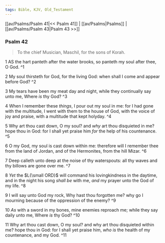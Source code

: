 ```yaml
---
tags: Bible, KJV, Old_Testament
---
```


[[av/Psalms/Psalm 41|<< Psalm 41]] | [[av/Psalms|Psalms]] | [[av/Psalms/Psalm 43|Psalm 43 >>]]

### Psalm 42

> To the chief Musician, Maschil, for the sons of Korah.

1 AS the hart panteth after the water brooks, so panteth my soul after thee, O God. ^1

2 My soul thirsteth for God, for the living God: when shall I come and appear before God? ^2

3 My tears have been my meat day and night, while they continually say unto me, Where _is_ thy God? ^3

4 When I remember these _things_, I pour out my soul in me: for I had gone with the multitude, I went with them to the house of God, with the voice of joy and praise, with a multitude that kept holyday. ^4

5 Why art thou cast down, O my soul? and _why_ art thou disquieted in me? hope thou in God: for I shall yet praise him _for_ the help of his countenance. ^5

6 O my God, my soul is cast down within me: therefore will I remember thee from the land of Jordan, and of the Hermonites, from the hill Mizar. ^6

7 Deep calleth unto deep at the noise of thy waterspouts: all thy waves and thy billows are gone over me. ^7

8 _Yet_ the $L{\small ORD}$ will command his lovingkindness in the daytime, and in the night his song _shall_ _be_ with me, _and_ my prayer unto the God of my life. ^8

9 I will say unto God my rock, Why hast thou forgotten me? why go I mourning because of the oppression of the enemy? ^9

10 _As_ with a sword in my bones, mine enemies reproach me; while they say daily unto me, Where _is_ thy God? ^10

11 Why art thou cast down, O my soul? and why art thou disquieted within me? hope thou in God: for I shall yet praise him, _who_ _is_ the health of my countenance, and my God. ^11
